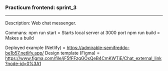 ### Practicum frontend: sprint_3

<hr/>
Description: Web chat messenger.

Commans:
npm run start = Starts local server at 3000 port
npm run build = Makes a build

Deployed example (Netlify) = https://admirable-semifreddo-be1b57.netlify.app/
Design template (Figma) = https://www.figma.com/file/jF5fFFzgGOxQeB4CmKWTiE/Chat_external_link?node-id=0%3A1
